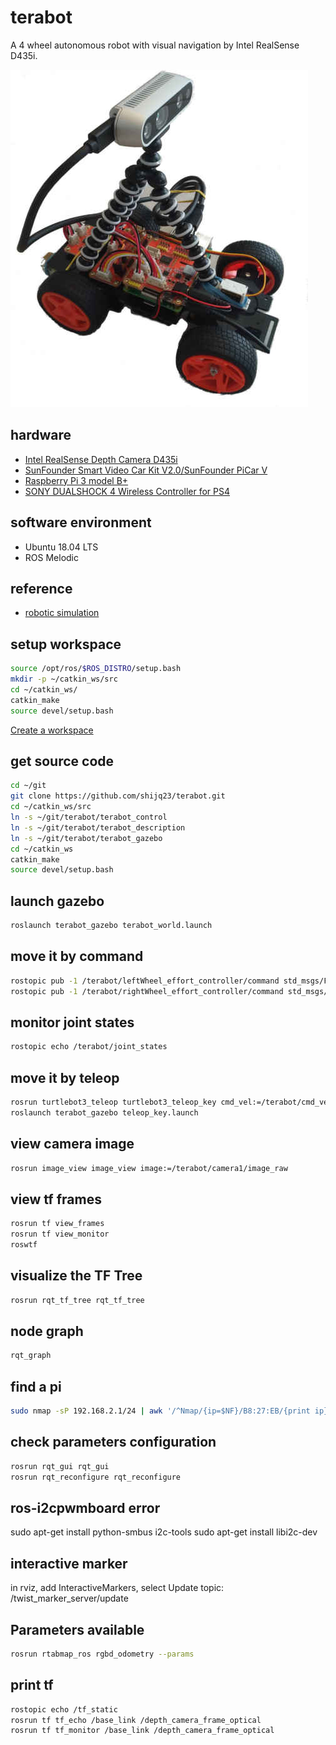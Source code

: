 # terabot

A 4 wheel autonomous robot with visual navigation by Intel RealSense D435i.

![Terabot](./terabot-pic-480.jpg)

## hardware

* [Intel RealSense Depth Camera D435i](https://www.intelrealsense.com/depth-camera-d435i/)
* [SunFounder Smart Video Car Kit V2.0/SunFounder PiCar V](https://www.sunfounder.com/smart-video-car-kit-v2-0.html)
* [Raspberry Pi 3 model B+](https://www.raspberrypi.org/products/raspberry-pi-3-model-b-plus/)
* [SONY DUALSHOCK 4 Wireless Controller for PS4](https://www.playstation.com/en-us/explore/accessories/gaming-controllers/dualshock-4/)

## software environment

* Ubuntu 18.04 LTS
* ROS Melodic

## reference

* [robotic simulation](https://www.generationrobots.com/blog/en/robotic-simulation-scenarios-with-gazebo-and-ros/)

## setup workspace

```bash
source /opt/ros/$ROS_DISTRO/setup.bash
mkdir -p ~/catkin_ws/src
cd ~/catkin_ws/
catkin_make
source devel/setup.bash
```

[Create a workspace](http://wiki.ros.org/catkin/Tutorials/create_a_workspace)

## get source code

```bash
cd ~/git
git clone https://github.com/shijq23/terabot.git
cd ~/catkin_ws/src
ln -s ~/git/terabot/terabot_control
ln -s ~/git/terabot/terabot_description
ln -s ~/git/terabot/terabot_gazebo
cd ~/catkin_ws
catkin_make
source devel/setup.bash
```

## launch gazebo

```bash
roslaunch terabot_gazebo terabot_world.launch
```

## move it by command

```bash
rostopic pub -1 /terabot/leftWheel_effort_controller/command std_msgs/Float64 "data: 11.5"
rostopic pub -1 /terabot/rightWheel_effort_controller/command std_msgs/Float64 "data: 11.0"
```

## monitor joint states

```bash
rostopic echo /terabot/joint_states
```

## move it by teleop

```bash
rosrun turtlebot3_teleop turtlebot3_teleop_key cmd_vel:=/terabot/cmd_vel
roslaunch terabot_gazebo teleop_key.launch

```

## view camera image

```bash
rosrun image_view image_view image:=/terabot/camera1/image_raw
```

## view tf frames

```bash
rosrun tf view_frames
rosrun tf view_monitor
roswtf
```

## visualize the TF Tree

```bash
rosrun rqt_tf_tree rqt_tf_tree
```

## node graph

```bash
rqt_graph
```

## find a pi

```bash
sudo nmap -sP 192.168.2.1/24 | awk '/^Nmap/{ip=$NF}/B8:27:EB/{print ip}'
```

## check parameters configuration

```bash
rosrun rqt_gui rqt_gui
rosrun rqt_reconfigure rqt_reconfigure
```

## ros-i2cpwmboard error

sudo apt-get install python-smbus i2c-tools
sudo apt-get install libi2c-dev

## interactive marker

in rviz, add InteractiveMarkers, select Update topic: /twist_marker_server/update

## Parameters available

```bash
rosrun rtabmap_ros rgbd_odometry --params
```

## print tf

```bash
rostopic echo /tf_static
rosrun tf tf_echo /base_link /depth_camera_frame_optical
rosrun tf tf_monitor /base_link /depth_camera_frame_optical
```
